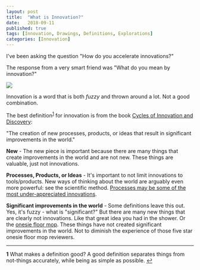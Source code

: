 ```yaml
---
layout: post
title:  "What is Innovation?"
date:   2018-09-11
published: true
tags: [Innovation, Drawings, Definitions, Explorations]
categories: [Innovation]
---
```


I've been asking the question "How do you accelerate innovations?"

The response from a very smart friend was "What do you mean by innovation?"

![](https://lh3.googleusercontent.com/s8d7w-sLeT5eu72qmed9VWF4FBqMkcWargQkpM3_H6dWZy3y7liHF7K48pSYm5j7kULl9RKgafkoU207X8jheX2MffCgDkPrrknMBnniQzDQuhPsTFcs_7UWN0EVz1CCCM9zEiyy3Nk=w2400)

Innovation is a word that is both *fuzzy* and thrown around a lot. Not a good combination.

The best definition<sup name="a1">[1](#f1)</sup> for innovation is from the book [Cycles of Innovation and Discovery](https://www.amazon.com/Cycles-Invention-Discovery-Venkatesh-Narayanamurti-ebook/dp/B01LWQWNMH/ref=sr_1_1?ie=UTF8&qid=1536776701&sr=8-1&keywords=cycles+of+innovation+and+discovery&dpID=41gliQHODwL&preST=_SY445_QL70_&dpSrc=srch):

"The creation of new processes, products, or ideas that result in significant improvements in the world."

**New** - The new piece is important because there are many things that create improvements in the world and are not new. These things are valuable, just not innovations.

**Processes, Products, or Ideas** - It's important to not limit innovations to tools/products. New ways of thinking about the world are arguably even more powerful: see the scientific method. [Processes may be some of the most under-appreciated innovations](https://danwang.co/how-technology-grows/).

**Significant improvements in the world** - Some definitions leave this out. Yes, it's fuzzy - what is "significant?" But there are many new things that are clearly not innovations. Like that great idea you had in the shower. Or the [onesie floor mop](https://www.amazon.com/BABYMOP-Helps-Cleaning-House-Rompers/dp/B00F99WO2Y). These things have not created significant improvements in the world. Not to diminish the experience of those five star onesie floor mop reviewers.


----
<b name="f1">1</b> What makes a definition good? A good definition separates things from not-things accurately, while being as simple as possible.  [↩](#a1)
